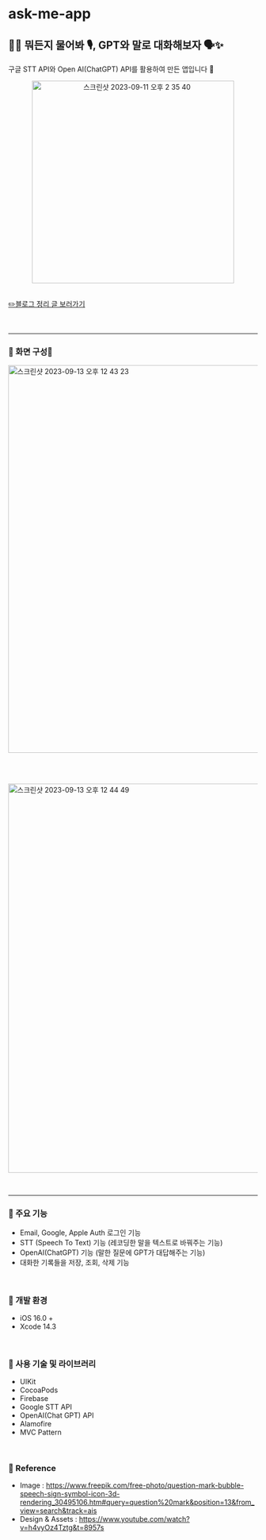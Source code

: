 # ask-me-app
## ✋🏻 뭐든지 물어봐 🎙️, GPT와 말로 대화해보자 🗣️✨
구글 STT API와 Open AI(ChatGPT) API를 활용하여 만든 앱입니다 🩵


<div align="center">

  <img width="408" alt="스크린샷 2023-09-11 오후 2 35 40" src="https://github.com/hyung6370/ask-me-app/assets/81064963/12fe8d1e-96ef-44aa-9fb3-27e643d4fdfd">

</div>

<br />

[✏️블로그 정리 글 보러가기](https://emptyhead.oopy.io/d30d10fa-90ff-4088-a8f2-5691575f65a1)

<br /><hr />

### 📌 화면 구성📱

<img width="781" alt="스크린샷 2023-09-13 오후 12 43 23" src="https://github.com/hyung6370/ask-me-app/assets/81064963/39540830-4f5a-4e94-a06c-5eaaa32466de">

<br /><br />

<img width="784" alt="스크린샷 2023-09-13 오후 12 44 49" src="https://github.com/hyung6370/ask-me-app/assets/81064963/3711b3ed-a42a-44c7-9171-9d4e197ae51d">


<br /><hr />

### 📌 주요 기능
- Email, Google, Apple Auth 로그인 기능
- STT (Speech To Text) 기능 (레코딩한 말을 텍스트로 바꿔주는 기능)
- OpenAI(ChatGPT) 기능 (말한 질문에 GPT가 대답해주는 기능)
- 대화한 기록들을 저장, 조회, 삭제 기능

<br />

### 📌 개발 환경
- iOS 16.0 +
- Xcode 14.3

<br />

### 📌 사용 기술 및 라이브러리
- UIKit
- CocoaPods
- Firebase
- Google STT API
- OpenAI(Chat GPT) API
- Alamofire
- MVC Pattern

<br />

### 📌 Reference
- Image : https://www.freepik.com/free-photo/question-mark-bubble-speech-sign-symbol-icon-3d-rendering_30495106.htm#query=question%20mark&position=13&from_view=search&track=ais
- Design & Assets : https://www.youtube.com/watch?v=h4vyOz4Tztg&t=8957s

